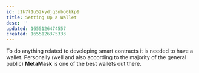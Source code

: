 ```yaml
---
id: c1k7l1u52kydjq3nbo6bkp9
title: Setting Up a Wallet
desc: ''
updated: 1655126474557
created: 1655126375333
---
```


To do anything related to developing smart contracts it is needed to have a wallet. Personally (well and also according to the majority of the general public) **MetaMask** is one of the best wallets out there.


